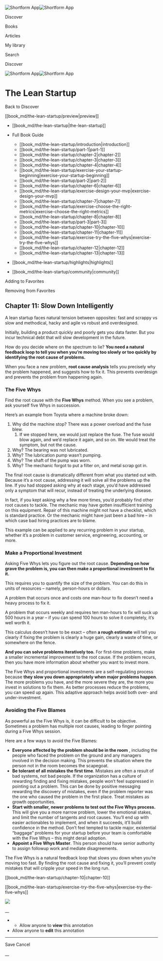 ![Shortform App](/img/logo.36a2399e.svg)![Shortform App](/img/logo-dark.70c1b072.svg)

Discover

Books

Articles

My library

Search

Discover

![Shortform App](/img/logo.36a2399e.svg)![Shortform App](/img/logo-dark.70c1b072.svg)

# The Lean Startup

Back to Discover

[[book_md/the-lean-startup/preview|preview]]

  * [[book_md/the-lean-startup|the-lean-startup]]
  * Full Book Guide

    * [[book_md/the-lean-startup/introduction|introduction]]
    * [[book_md/the-lean-startup/part-1|part-1]]
    * [[book_md/the-lean-startup/chapter-2|chapter-2]]
    * [[book_md/the-lean-startup/chapter-3|chapter-3]]
    * [[book_md/the-lean-startup/chapter-4|chapter-4]]
    * [[book_md/the-lean-startup/exercise-your-startup-beginning|exercise-your-startup-beginning]]
    * [[book_md/the-lean-startup/part-2|part-2]]
    * [[book_md/the-lean-startup/chapter-6|chapter-6]]
    * [[book_md/the-lean-startup/exercise-design-your-mvp|exercise-design-your-mvp]]
    * [[book_md/the-lean-startup/chapter-7|chapter-7]]
    * [[book_md/the-lean-startup/exercise-choose-the-right-metrics|exercise-choose-the-right-metrics]]
    * [[book_md/the-lean-startup/chapter-8|chapter-8]]
    * [[book_md/the-lean-startup/part-3|part-3]]
    * [[book_md/the-lean-startup/chapter-10|chapter-10]]
    * [[book_md/the-lean-startup/chapter-11|chapter-11]]
    * [[book_md/the-lean-startup/exercise-try-the-five-whys|exercise-try-the-five-whys]]
    * [[book_md/the-lean-startup/chapter-12|chapter-12]]
    * [[book_md/the-lean-startup/chapter-13|chapter-13]]
  * [[book_md/the-lean-startup/highlights|highlights]]
  * [[book_md/the-lean-startup/community|community]]



Adding to Favorites 

Removing from Favorites 

## Chapter 11: Slow Down Intelligently

A lean startup faces natural tension between opposites: fast and scrappy vs slow and methodical, hacky and agile vs robust and overdesigned.

Initially, building a product quickly and poorly gets you data faster. But you incur technical debt that will slow development in the future.

How do you decide where on the spectrum to lie? **You need a natural feedback loop to tell you when you’re moving too slowly or too quickly by identifying the root cause of problems.**

When you face a new problem, **root cause analysis** tells you precisely why the problem happened, and suggests how to fix it. This prevents overdesign and prevents the problem from happening again.

### The Five Whys

Find the root cause with the **Five Whys** method. When you see a problem, ask yourself five Whys in succession.

Here’s an example from Toyota where a machine broke down:

  1. Why did the machine stop? There was a power overload and the fuse blew.
     1. If we stopped here, we would just replace the fuse. The fuse would blow again, and we’d replace it again, and so on. We would treat the symptom, but not the cause.
  2. Why? The bearing was not lubricated.
  3. Why? The lubrication pump wasn’t pumping.
  4. Why? The shaft of the pump was worn.
  5. Why? The mechanic forgot to put a filter on, and metal scrap got in.



The final root cause is dramatically different from what you started out with. Because it’s a root cause, addressing it will solve all the problems up the line. If you had stopped asking why at each stage, you’d have addressed only a symptom that will recur, instead of treating the underlying disease.

In fact, if you kept asking why a few more times, you’d probably find other root causes to tackle. The mechanic may have gotten insufficient training on this equipment. Repair of this machine might not have a checklist, which is standard practice. Or the mechanic might have just been a bad hire – in which case bad hiring practices are to blame.

This example can be applied to any recurring problem in your startup, whether it’s a problem in customer service, engineering, accounting, or more.

### Make a Proportional Investment

Asking Five Whys lets you figure out the root cause. **Depending on how grave the problem is, you can then make a proportional investment to fix it.**

This requires you to quantify the size of the problem. You can do this in units of resources – namely, person-hours or dollars.

A problem that occurs once and costs one man-hour to fix doesn’t need a heavy process to fix it.

A problem that occurs weekly and requires ten man-hours to fix will suck up 500 hours in a year – if you can spend 100 hours to solve it completely, it’s well worth it.

This calculus doesn’t have to be exact – often **a rough estimate** will tell you clearly if fixing the problem is clearly a huge gain, clearly a waste of time, or somewhere on the fence.

**And you can solve problems iteratively too.** For first-time problems, make a smaller incremental improvement to the root cause. If the problem recurs, then you have more information about whether you want to invest more.

The Five Whys and proportional investments are a self-regulating process because **they slow you down appropriately when major problems happen**. The more problems you have, and the more severe they are, the more you invest in solutions to fix them. As better processes reduce the problems, you can speed up again. This adaptive approach helps avoid both over- and under-investment.

### Avoiding the Five Blames

As powerful as the Five Whys is, it can be difficult to be objective. Sometimes a problem has multiple root causes, leading to finger pointing during a Five Whys session.

Here are a few ways to avoid the Five Blames:

  * **Everyone affected by the problem should be in the room** , including the people who faced the problem on the ground and any managers involved in the decision making. This prevents the situation where the person not in the room becomes the scapegoat. 
  * **Be tolerant of all mistakes the first time**. Mistakes are often a result of bad systems, not bad people. If the organization has a culture of rewarding finding and fixing mistakes, people won’t feel suppressed in pointing out a problem. This can be done by positive messaging rewarding the discovery of mistakes, even if the problem reporter was the one who caused the problem in the first place. Treat mistakes as growth opportunities.
  * **Start with smaller, newer problems to test out the Five Whys process.** This will give you a more narrow problem, lower the emotional stakes, and limit the number of tangents and root causes. You’ll end up with easier actionables to implement, and when it succeeds, it’ll build confidence in the method. Don’t feel tempted to tackle major, existential “baggage” problems for your startup before your team is comfortable with the Five Whys – this might derail adoption.
  * **Appoint a Five Whys Master**. This person should have senior authority to assign followup work and mediate disagreements.



The Five Whys is a natural feedback loop that slows you down when you’re moving too fast. By finding the root cause and fixing it, you’ll prevent costly mistakes that will cripple your speed in the long run.

[[book_md/the-lean-startup/chapter-10|chapter-10]]

[[book_md/the-lean-startup/exercise-try-the-five-whys|exercise-try-the-five-whys]]

![](https://bat.bing.com/action/0?ti=56018282&Ver=2&mid=1fd751d5-591b-44f4-a8f1-f60137555e73&sid=1711133063fa11eebdec89a8b8ae3bbc&vid=171147a063fa11eea7440fcfeb230d96&vids=0&msclkid=N&pi=0&lg=en-US&sw=800&sh=600&sc=24&nwd=1&tl=Shortform%20%7C%20Book&p=https%3A%2F%2Fwww.shortform.com%2Fapp%2Fbook%2Fthe-lean-startup%2Fchapter-11&r=&lt=432&evt=pageLoad&sv=1&rn=716365)

__

  *   * Allow anyone to **view** this annotation
  * Allow anyone to **edit** this annotation



* * *

Save Cancel

__



